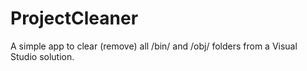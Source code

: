 # ProjectCleaner

A simple app to clear (remove) all /bin/ and /obj/ folders from a Visual Studio solution.

